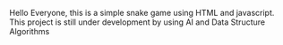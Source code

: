 Hello Everyone, this is a simple snake game using HTML and javascript. This project is still under development by using AI and Data Structure Algorithms
